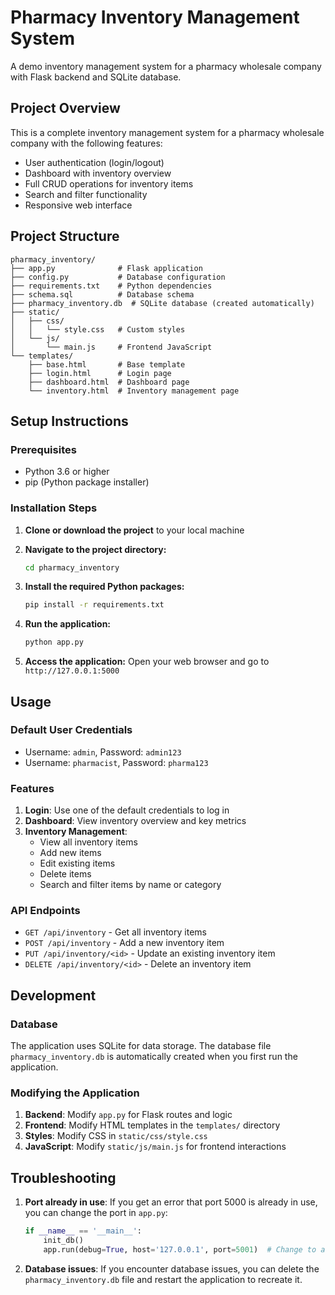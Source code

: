 # Pharmacy Inventory Management System

A demo inventory management system for a pharmacy wholesale company with Flask backend and SQLite database.

## Project Overview

This is a complete inventory management system for a pharmacy wholesale company with the following features:
- User authentication (login/logout)
- Dashboard with inventory overview
- Full CRUD operations for inventory items
- Search and filter functionality
- Responsive web interface

## Project Structure

```
pharmacy_inventory/
├── app.py              # Flask application
├── config.py           # Database configuration
├── requirements.txt    # Python dependencies
├── schema.sql          # Database schema
├── pharmacy_inventory.db  # SQLite database (created automatically)
├── static/
│   ├── css/
│   │   └── style.css   # Custom styles
│   └── js/
│       └── main.js     # Frontend JavaScript
└── templates/
    ├── base.html       # Base template
    ├── login.html      # Login page
    ├── dashboard.html  # Dashboard page
    └── inventory.html  # Inventory management page
```

## Setup Instructions

### Prerequisites

- Python 3.6 or higher
- pip (Python package installer)

### Installation Steps

1. **Clone or download the project** to your local machine

2. **Navigate to the project directory:**
   ```bash
   cd pharmacy_inventory
   ```

3. **Install the required Python packages:**
   ```bash
   pip install -r requirements.txt
   ```

4. **Run the application:**
   ```bash
   python app.py
   ```

5. **Access the application:**
   Open your web browser and go to `http://127.0.0.1:5000`

## Usage

### Default User Credentials

- Username: `admin`, Password: `admin123`
- Username: `pharmacist`, Password: `pharma123`

### Features

1. **Login**: Use one of the default credentials to log in
2. **Dashboard**: View inventory overview and key metrics
3. **Inventory Management**: 
   - View all inventory items
   - Add new items
   - Edit existing items
   - Delete items
   - Search and filter items by name or category

### API Endpoints

- `GET /api/inventory` - Get all inventory items
- `POST /api/inventory` - Add a new inventory item
- `PUT /api/inventory/<id>` - Update an existing inventory item
- `DELETE /api/inventory/<id>` - Delete an inventory item

## Development

### Database

The application uses SQLite for data storage. The database file `pharmacy_inventory.db` is automatically created when you first run the application.

### Modifying the Application

1. **Backend**: Modify `app.py` for Flask routes and logic
2. **Frontend**: Modify HTML templates in the `templates/` directory
3. **Styles**: Modify CSS in `static/css/style.css`
4. **JavaScript**: Modify `static/js/main.js` for frontend interactions

## Troubleshooting

1. **Port already in use**: If you get an error that port 5000 is already in use, you can change the port in `app.py`:
   ```python
   if __name__ == '__main__':
       init_db()
       app.run(debug=True, host='127.0.0.1', port=5001)  # Change to another port
   ```

2. **Database issues**: If you encounter database issues, you can delete the `pharmacy_inventory.db` file and restart the application to recreate it.
